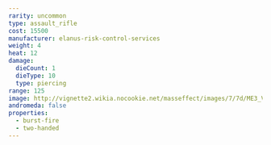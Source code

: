 ```yaml
---
rarity: uncommon
type: assault_rifle
cost: 15500
manufacturer: elanus-risk-control-services
weight: 4
heat: 12
damage:
  dieCount: 1
  dieType: 10
  type: piercing
range: 125
image: http://vignette2.wikia.nocookie.net/masseffect/images/7/7d/ME3_Vindicator_Assault_Rifle.png/revision/latest?cb=20120317173921
andromeda: false
properties:
  - burst-fire
  - two-handed
---
```

